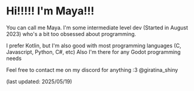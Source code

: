 # Hi!!!!! I'm Maya!!!
You can call me Maya.󠁣 I'm some intermediate level dev (Started in August 2023) who's a bit too obsessed about programming.

I prefer Kotlin, but I'm also good with most programming languages (C, Javascript, Python, C#, etc)
Also I'm there for any Godot programming needs

Feel free to contact me on my discord for anything :3
@giratina_shiny

(last updated: 2025/05/19)
